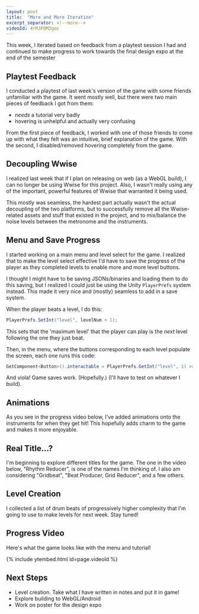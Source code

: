 ```yaml
---
layout: post
title:  "More and More Iteration"
excerpt_separator: <!--more-->
videoId: 4rRJFDM2goc
---
```


This week, I iterated based on feedback from a playtest session I had and continued to make progress to work towards the final design expo at the end of the semester

<!--more-->

## Playtest Feedback

I conducted a playtest of last week's version of the game with some friends unfamiliar with the game. It went mostly well, but there were two main pieces of feedback I got from them:

* *needs* a tutorial very badly
* hovering is unhelpful and actually very confusing


From the first piece of feedback, I worked with one of those friends to come up with what they felt was an intuitive, brief explanation of the game. With the second, I disabled/removed hovering completely from the game.

## Decoupling Wwise

I realized last week that if I plan on releasing on web (as a WebGL build), I can no longer be using Wwise for this project. Also, I wasn't really using any of the important, powerful features of Wwise that warranted it being used.

This mostly was seamless, the hardest part actually wasn't the actual decoupling of the two platforms, but to successfully remove all the Wwise-related assets and stuff that existed in the project, and to mix/balance the noise levels between the metronome and the instruments.

## Menu and Save Progress

I started working on a main menu and level select for the game. I realized that to make the level select effective I'd have to save the progress of the player as they completed levels to enable more and more level buttons.

I thought I might have to be saving JSONs/binaries and loading them to do this saving, but I realized I could just be using the Unity `PlayerPrefs` system instead. This made it very nice and (mostly) seamless to add in a save system.

When the player beats a level, I do this:

```cs
PlayerPrefs.SetInt("level", levelNum + 1);
```

This sets that the 'maximum level' that the player can play is the *next* level following the one they just beat.

Then, in the menu, where the buttons corresponding to each level populate the screen, each one runs this code:

```cs
GetComponent<Button>().interactable = PlayerPrefs.GetInt("level", 1) >= lvl;
```

And viola! Game saves work. (Hopefully.) (I'll have to test on whatever I build).


## Animations

As you see in the progress video below, I've added animations onto the instruments for when they get hit! This hopefully adds charm to the game and makes it more enjoyable.

## Real Title...?

I'm beginning to explore different titles for the game. The one in the video below, "Rhythm Reducer", is one of the names I'm thinking of. I also am considering "Gridbeat", "Beat Producer, Grid Reducer", and a few others.


## Level Creation

I collected a list of drum beats of progressively higher complexity that I'm going to use to make levels for next week. Stay tuned!

## Progress Video

Here's what the game looks like with the menu and tutorial!

{% include ytembed.html id=page.videoId %}


## Next Steps

* Level creation. Take what I have written in notes and put it in game!
* Explore building to WebGL/Android
* Work on poster for the design expo
